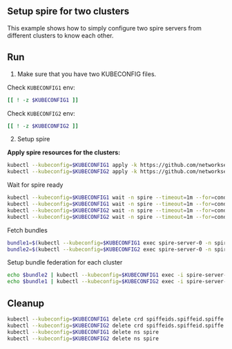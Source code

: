 ## Setup spire for two clusters

This example shows how to simply configure two spire servers from different clusters to know each other.

## Run

1. Make sure that you have two KUBECONFIG files.

Check `KUBECONFIG1` env:
```bash
[[ ! -z $KUBECONFIG1 ]]
```

Check `KUBECONFIG2` env:
```bash
[[ ! -z $KUBECONFIG2 ]]
```

2. Setup spire

**Apply spire resources for the clusters:**

```bash
kubectl --kubeconfig=$KUBECONFIG1 apply -k https://github.com/networkservicemesh/deployments-k8s/examples/interdomain/spire/cluster1?ref=3a2d868f84f371a3d5dc0d8b8d4bef462f7ce6bb
kubectl --kubeconfig=$KUBECONFIG2 apply -k https://github.com/networkservicemesh/deployments-k8s/examples/interdomain/spire/cluster2?ref=3a2d868f84f371a3d5dc0d8b8d4bef462f7ce6bb
```

Wait for spire ready
```bash
kubectl --kubeconfig=$KUBECONFIG1 wait -n spire --timeout=1m --for=condition=ready pod -l app=spire-agent
kubectl --kubeconfig=$KUBECONFIG1 wait -n spire --timeout=1m --for=condition=ready pod -l app=spire-server
kubectl --kubeconfig=$KUBECONFIG2 wait -n spire --timeout=1m --for=condition=ready pod -l app=spire-agent
kubectl --kubeconfig=$KUBECONFIG2 wait -n spire --timeout=1m --for=condition=ready pod -l app=spire-server
```

Fetch bundles
```bash
bundle1=$(kubectl --kubeconfig=$KUBECONFIG1 exec spire-server-0 -n spire -- bin/spire-server bundle show -format spiffe)
bundle2=$(kubectl --kubeconfig=$KUBECONFIG2 exec spire-server-0 -n spire -- bin/spire-server bundle show -format spiffe)
```

Setup bundle federation for each cluster
```bash
echo $bundle2 | kubectl --kubeconfig=$KUBECONFIG1 exec -i spire-server-0 -n spire -- bin/spire-server bundle set -format spiffe -id "spiffe://nsm.cluster2"
echo $bundle1 | kubectl --kubeconfig=$KUBECONFIG2 exec -i spire-server-0 -n spire -- bin/spire-server bundle set -format spiffe -id "spiffe://nsm.cluster1"
```

## Cleanup

```bash
kubectl --kubeconfig=$KUBECONFIG1 delete crd spiffeids.spiffeid.spiffe.io
kubectl --kubeconfig=$KUBECONFIG2 delete crd spiffeids.spiffeid.spiffe.io
kubectl --kubeconfig=$KUBECONFIG1 delete ns spire
kubectl --kubeconfig=$KUBECONFIG2 delete ns spire
```
